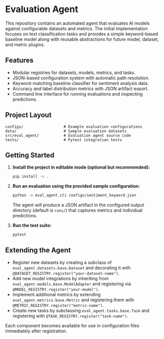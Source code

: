 # Evaluation Agent

This repository contains an automated agent that evaluates AI models against configurable
datasets and metrics. The initial implementation focuses on text classification tasks and
provides a simple keyword-based baseline model along with reusable abstractions for future
model, dataset, and metric plugins.

## Features

- Modular registries for datasets, models, metrics, and tasks.
- JSON-based configuration system with automatic path resolution.
- Keyword-matching baseline classifier for sentiment analysis data.
- Accuracy and label distribution metrics with JSON artifact export.
- Command line interface for running evaluations and inspecting predictions.

## Project Layout

```
configs/                  # Example evaluation configurations
data/                     # Sample evaluation datasets
src/eval_agent/           # Evaluation agent source code
tests/                    # Pytest integration tests
```

## Getting Started

1. **Install the project in editable mode (optional but recommended):**

   ```bash
   pip install -e .
   ```

2. **Run an evaluation using the provided sample configuration:**

   ```bash
   python -m eval_agent.cli configs/sentiment_keyword.json
   ```

   The agent will produce a JSON artifact in the configured output directory (default is
   `runs/`) that captures metrics and individual predictions.

3. **Run the test suite:**

   ```bash
   pytest
   ```

## Extending the Agent

- Register new datasets by creating a subclass of `eval_agent.datasets.base.Dataset` and
  decorating it with `@DATASET_REGISTRY.register("your-dataset-name")`.
- Add new model integrations by inheriting from `eval_agent.models.base.ModelAdapter` and
  registering via `@MODEL_REGISTRY.register("your-model")`.
- Implement additional metrics by extending `eval_agent.metrics.base.Metric` and registering
  them with `@METRIC_REGISTRY.register("metric-name")`.
- Create new tasks by subclassing `eval_agent.tasks.base.Task` and registering with
  `@TASK_REGISTRY.register("task-name")`.

Each component becomes available for use in configuration files immediately after
registration.
